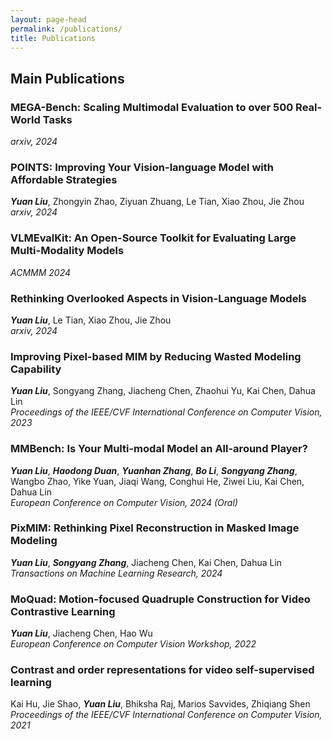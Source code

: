 ```yaml
---
layout: page-head
permalink: /publications/
title: Publications
---
```


## Main Publications


### MEGA-Bench: Scaling Multimodal Evaluation to over 500 Real-World Tasks
*arxiv, 2024*

### POINTS: Improving Your Vision-language Model with Affordable Strategies
***Yuan Liu***, Zhongyin Zhao, Ziyuan Zhuang, Le Tian, Xiao Zhou, Jie Zhou  
*arxiv, 2024*

### VLMEvalKit: An Open-Source Toolkit for Evaluating Large Multi-Modality Models
*ACMMM 2024*

### Rethinking Overlooked Aspects in Vision-Language Models
***Yuan Liu***, Le Tian, Xiao Zhou, Jie Zhou  
*arxiv, 2024*

### Improving Pixel-based MIM by Reducing Wasted Modeling Capability
***Yuan Liu***, Songyang Zhang, Jiacheng Chen, Zhaohui Yu, Kai Chen, Dahua Lin   
*Proceedings of the IEEE/CVF International Conference on Computer Vision, 2023*

### MMBench: Is Your Multi-modal Model an All-around Player?
***Yuan Liu***, ***Haodong Duan***, ***Yuanhan Zhang***, ***Bo Li***, ***Songyang Zhang***, Wangbo Zhao, Yike Yuan, Jiaqi Wang, Conghui He, Ziwei Liu, Kai Chen, Dahua Lin<br>
*European Conference on Computer Vision, 2024 (Oral)*   

### PixMIM: Rethinking Pixel Reconstruction in Masked Image Modeling
***Yuan Liu***, ***Songyang Zhang***, Jiacheng Chen, Kai Chen, Dahua Lin<br>
*Transactions on Machine Learning Research, 2024*

### MoQuad: Motion-focused Quadruple Construction for Video Contrastive Learning
***Yuan Liu***, Jiacheng Chen, Hao Wu  
*European Conference on Computer Vision Workshop, 2022*

### Contrast and order representations for video self-supervised learning
Kai Hu, Jie Shao, ***Yuan Liu***, Bhiksha Raj, Marios Savvides, Zhiqiang Shen<br>
*Proceedings of the IEEE/CVF International Conference on Computer Vision, 2021*



